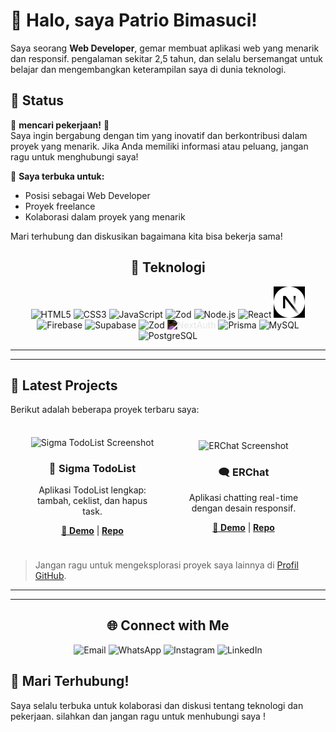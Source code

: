 # 👋 Halo, saya Patrio Bimasuci!

Saya seorang **Web Developer**, gemar membuat aplikasi web yang menarik dan responsif. pengalaman sekitar 2,5 tahun, dan selalu bersemangat untuk belajar dan mengembangkan keterampilan saya di dunia teknologi.

## 📢 Status

🌟 **mencari pekerjaan!** 🌟  
Saya ingin bergabung dengan tim yang inovatif dan berkontribusi dalam proyek yang menarik. Jika Anda memiliki informasi atau peluang, jangan ragu untuk menghubungi saya!

💼 **Saya terbuka untuk:**
- Posisi sebagai Web Developer
- Proyek freelance
- Kolaborasi dalam proyek yang menarik

Mari terhubung dan diskusikan bagaimana kita bisa bekerja sama!

<h2 align="center">🚀 Teknologi</h2>

<div align="center">
  <img src="https://cdn.jsdelivr.net/gh/devicons/devicon/icons/html5/html5-original.svg" alt="HTML5" width="50" height="50" />
  <img src="https://cdn.jsdelivr.net/gh/devicons/devicon/icons/css3/css3-original.svg" alt="CSS3" width="50" height="50" />
  <img src="https://cdn.jsdelivr.net/gh/devicons/devicon/icons/javascript/javascript-original.svg" alt="JavaScript" width="50" height="50" />
  <img src="https://cdn.jsdelivr.net/gh/devicons/devicon/icons/typescript/typescript-original.svg" alt="Zod" width="50" height="50" />
  <img src="https://cdn.jsdelivr.net/gh/devicons/devicon/icons/nodejs/nodejs-original.svg" alt="Node.js" width="50" height="50" />
  <img src="https://cdn.jsdelivr.net/gh/devicons/devicon/icons/react/react-original.svg" alt="React" width="50" height="50" />
 <img src="https://raw.githubusercontent.com/devicons/devicon/master/icons/nextjs/nextjs-original.svg" alt="Next.js" width="50" height="50" style="filter: invert(1);" />
  <img src="https://cdn.jsdelivr.net/gh/devicons/devicon/icons/firebase/firebase-plain.svg" alt="Firebase" width="50" height="50" />
  <img src="https://cdn.jsdelivr.net/gh/devicons/devicon/icons/supabase/supabase-original.svg" alt="Supabase" width="50" height="50" />
  <img src="https://github.com/riobima222/assets-images/blob/main/zod.png" alt="Zod" width="50" height="50" />
  <img src="https://github.com/riobima222/assets-images/blob/main/next-auth.png" alt="NextAuth" width="50" height="50" style="filter: invert(1);" />
  <img src="https://cdn.jsdelivr.net/gh/devicons/devicon/icons/prisma/prisma-original.svg" alt="Prisma" width="50" height="50" />
  <img src="https://github.com/riobima222/assets-images/blob/main/mysql.png" alt="MySQL" width="50" height="50" />
<img src="https://github.com/riobima222/assets-images/blob/main/postgresql.png" alt="PostgreSQL" width="50" height="50" />

</div>

---
---

## 🌟 Latest Projects  

Berikut adalah beberapa proyek terbaru saya:  

<table align="center" style="border-collapse: separate; border-spacing: 20px; margin: auto;">
  <tr>
    <td align="center" width="50%">
      <img src="https://via.placeholder.com/300x200?text=Screenshot+SigmaTodoList" alt="Sigma TodoList Screenshot" width="100%">
      <h3>📝 Sigma TodoList</h3>
      <p>Aplikasi TodoList lengkap: tambah, ceklist, dan hapus task.</p>
      <a href="https://link-ke-project-sigma-todolist.com"><b>🔗 Demo</b></a> | 
      <a href="https://github.com/username/sigma-todolist"><b>Repo</b></a>
    </td>
    <td align="center" width="50%">
      <img src="https://via.placeholder.com/300x200?text=Screenshot+ERChat" alt="ERChat Screenshot" width="100%">
      <h3>🗨️ ERChat</h3>
      <p>Aplikasi chatting real-time dengan desain responsif.</p>
      <a href="https://link-ke-project-erchat.com"><b>🔗 Demo</b></a> | 
      <a href="https://github.com/username/erchat-chatting-app"><b>Repo</b></a>
    </td>
  </tr>
</table>

> Jangan ragu untuk mengeksplorasi proyek saya lainnya di [Profil GitHub](https://github.com/username).  

---
---

<div align="center">
  <h2>🌐 Connect with Me</h2>
  <p>
    <a href="mailto:patriobimasuci354@gmail.com" target="_blank" style="text-decoration:none;">
      <img src="https://img.shields.io/badge/Gmail-D32F2F?style=for-the-badge&logo=gmail&logoColor=white" alt="Email" />
    </a>
    <a href="https://wa.me/085745068643" target="_blank" style="text-decoration:none;">
      <img src="https://img.shields.io/badge/WhatsApp-25D366?style=for-the-badge&logo=whatsapp&logoColor=white" alt="WhatsApp" />
    </a>
    <a href="https://instagram.com/riobima222" target="_blank" style="text-decoration:none;">
      <img src="https://img.shields.io/badge/Instagram-E1306C?style=for-the-badge&logo=instagram&logoColor=white" alt="Instagram" />
    </a>
    <a href="https://linkedin.com/in/patrio-bimasuci-1115aa339" target="_blank" style="text-decoration:none;">
      <img src="https://img.shields.io/badge/LinkedIn-0077B5?style=for-the-badge&logo=linkedin&logoColor=white" alt="LinkedIn" />
    </a>
  </p>
</div>

## 🎉 Mari Terhubung!

Saya selalu terbuka untuk kolaborasi dan diskusi tentang teknologi dan pekerjaan. silahkan dan jangan ragu untuk menhubungi saya !
